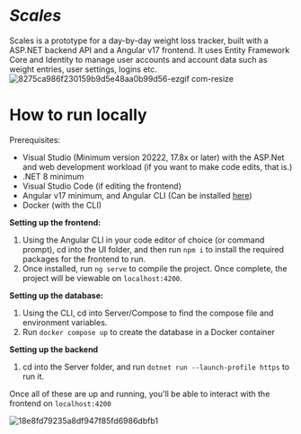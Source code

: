 # *Scales*

Scales is a prototype for a day-by-day weight loss tracker, built with a ASP.NET backend API and a Angular v17 frontend. It uses Entity Framework Core and Identity to manage user accounts and account data such as weight entries, user settings, logins etc.
![8275ca986f230159b9d5e48aa0b99d56-ezgif com-resize](https://github.com/LeytonV/Scales/assets/40127046/b975a1fb-03af-4d18-be99-c1a70f7dd5b4)


# How to run locally
Prerequisites:
- Visual Studio (Minimum version 20222, 17.8x or later) with the ASP.Net and web development workload (if you want to make code edits, that is.)
- .NET 8 minimum
- Visual Studio Code (if editing the frontend)
- Angular v17 minimum, and Angular CLI (Can be installed [here](https://angular.io/guide/setup-local))
- Docker (with the CLI)

**Setting up the frontend:**
1. Using the Angular CLI in your code editor of choice (or command prompt), cd into the UI folder, and then run ``npm i`` to install the required packages for the frontend to run.
2. Once installed, run ``ng serve`` to compile the project. Once complete, the project will be viewable on ``localhost:4200``.

**Setting up the database:**
1. Using the CLI, cd into Server/Compose to find the compose file and environment variables.
2. Run ``docker compose up`` to create the database in a Docker container

**Setting up the backend**
1. cd into the Server folder, and run ``dotnet run --launch-profile https`` to run it.

Once all of these are up and running, you'll be able to interact with the frontend on ``localhost:4200``

![18e8fd79235a8df947f85fd6986dbfb1](https://github.com/LeytonV/Scales/assets/40127046/db06fc08-defb-4cfa-9c85-0618145b1aaa)
